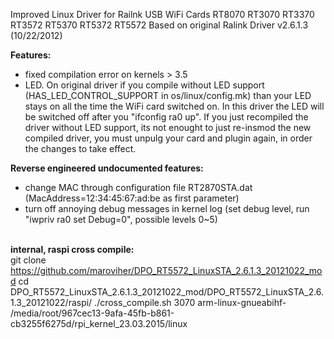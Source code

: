 Improved Linux Driver for Railnk USB WiFi Cards RT8070 RT3070 RT3370 RT3572 RT5370 RT5372 RT5572
Based on original Ralink Driver v2.6.1.3 (10/22/2012)

<b>Features:</b><br>
* fixed compilation error on kernels > 3.5<br>
* LED. On original driver if you compile without LED support (HAS_LED_CONTROL_SUPPORT in os/linux/config.mk) than your LED stays on all the time the WiFi card switched on. In this driver the LED will be switched off after you "ifconfig ra0 up". If you just recompiled the driver without LED support, its not enought to just re-insmod the new compiled driver, you must unpulg your card and plugin again, in order the changes to take effect.<br>

<b>Reverse engineered undocumented features:</b>
* change MAC through configuration file RT2870STA.dat (MacAddress=12:34:45:67:ad:be as first parameter)
* turn off annoying debug messages in kernel log (set debug level, run "iwpriv ra0 set Debug=0", possible levels 0~5)


<b><br>internal, raspi cross compile:<br></b>
git clone https://github.com/maroviher/DPO_RT5572_LinuxSTA_2.6.1.3_20121022_mod
cd DPO_RT5572_LinuxSTA_2.6.1.3_20121022_mod/DPO_RT5572_LinuxSTA_2.6.1.3_20121022/raspi/
./cross_compile.sh 3070 arm-linux-gnueabihf- /media/root/967cec13-9afa-45fb-b861-cb3255f6275d/rpi_kernel_23.03.2015/linux
